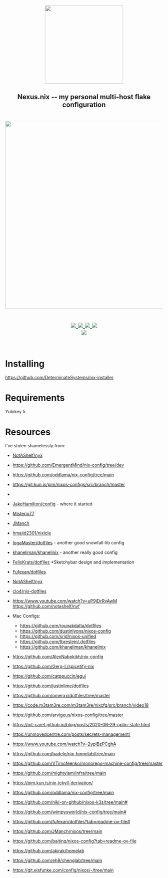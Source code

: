 <h1 align="center"> <img src="./.github/assets/flake.webp" width="250px"/></h1>
<h2 align="center">Nexus.nix -- my personal multi-host flake configuration</h2>

<h1 align="center">
<a href='#'><img src="https://raw.githubusercontent.com/catppuccin/catppuccin/main/assets/palette/macchiato.png" width="600px"/></a>
  <br>
  <br>
  <div>
    <a href="https://github.com/sini/nix-config/issues">
        <img src="https://img.shields.io/github/issues/sini/nix-config?color=fab387&labelColor=303446&style=for-the-badge">
    </a>
    <a href="https://github.com/sini/nix-config/stargazers">
        <img src="https://img.shields.io/github/stars/sini/nix-config?color=ca9ee6&labelColor=303446&style=for-the-badge">
    </a>
    <a href="https://github.com/sini/nix-config">
        <img src="https://img.shields.io/github/repo-size/sini/nix-config?color=ea999c&labelColor=303446&style=for-the-badge">
    </a>
    <a href="https://github.com/sini/nix-config/blob/main/.github/LICENCE">
        <img src="https://img.shields.io/static/v1.svg?style=for-the-badge&label=License&message=GPL-3&logoColor=ca9ee6&colorA=313244&colorB=cba6f7"/>
    </a>
    <br>
    </div>
        <img href="https://builtwithnix.org" src="https://builtwithnix.org/badge.svg"/>
   </h1>
   <br>

# Installing

https://github.com/DeterminateSystems/nix-installer

# Requirements

Yubikey 5

# Resources

I've stolen shamelessly from:

- [NotAShelf/nyx](https://github.com/NotAShelf/nyx)

- https://github.com/EmergentMind/nix-config/tree/dev

- https://github.com/oddlama/nix-config/tree/main

- https://git.kun.is/pim/nixos-configs/src/branch/master

-

- [JakeHamilton/config](https://github.com/jakehamilton/config) - where it
  started

- [Misterio77](https://github.com/Misterio77/nix-config/)

- [JManch](https://github.com/JManch/nixos)

- [hmajid2301/nixicle](https://github.com/hmajid2301/nixicle/tree/main)

- [IogaMaster/dotfiles](https://github.com/IogaMaster/dotfiles/) - another good
  snowfall-lib config

- [khaneliman/khanelinix](https://github.com/khaneliman/khanelinix) - another
  really good config

- [FelixKrats/dotfiles](https://github.com/FelixKratz/dotfiles) \*Sketchybar
  design and implementation

- [Fufexan/dotfiles](https://github.com/fufexan/dotfiles)

- [NotAShelf/nyx](https://github.com/NotAShelf/nyx)

- [clo4/nix-dotfiles](https://github.com/clo4/nix-dotfiles)

- https://www.youtube.com/watch?v=uP9jDrRvAwM https://github.com/notashelf/nvf

- Mac Configs:

  - https://github.com/rounakdatta/dotfiles
  - https://github.com/dustinlyons/nixos-config
  - https://github.com/srid/nixos-unified
  - https://github.com/tbreslein/.dotfiles
  - https://github.com/khaneliman/khanelinix

- https://github.com/AlexNabokikh/nix-config

- https://github.com/Gerg-L/spicetify-nix

- https://github.com/catppuccin/egui

- https://github.com/justinlime/dotfiles

- https://github.com/omerxx/dotfiles/tree/master

- https://code.m3tam3re.com/m3tam3re/nixcfg/src/branch/video18

- https://github.com/arvigeus/nixos-config/tree/master

- https://mt-caret.github.io/blog/posts/2020-06-29-optin-state.html

- https://unmovedcentre.com/posts/secrets-management/

- https://www.youtube.com/watch?v=2yplBzPCghA

- https://github.com/badele/nix-homelab/tree/main

- https://github.com/VTimofeenko/monorepo-machine-config/tree/master

- https://github.com/mightyiam/infra/tree/main

- https://pim.kun.is/nix-jekyll-derivation/

- https://github.com/oddlama/nix-config/tree/main

- https://github.com/niki-on-github/nixos-k3s/tree/main#

- https://github.com/wimpysworld/nix-config/tree/main#

- https://github.com/fufexan/dotfiles?tab=readme-ov-file#

- https://github.com/JManch/nixos/tree/main

- https://github.com/baitinq/nixos-config?tab=readme-ov-file

- https://github.com/akirak/homelab

- https://github.com/eh8/chenglab/tree/main

- https://git.eisfunke.com/config/nixos/-/tree/main
